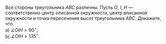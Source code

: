 Все стороны треугольника $ABC$ различны. Пусть $O$, $I$, $H$ —  
соответственно центр описанной окружности, центр вписанной окружности 
и точка пересечения высот треугольника $ABC$. Докажите, что 
<br>
a) $\angle OIH > 90^\circ$;
<br>
b) $\angle OIH > 135^\circ$.